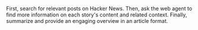 First, search for relevant posts on Hacker News.
Then, ask the web agent to find more information on each story's content and related context.
Finally, summarize and provide an engaging overview in an article format. 